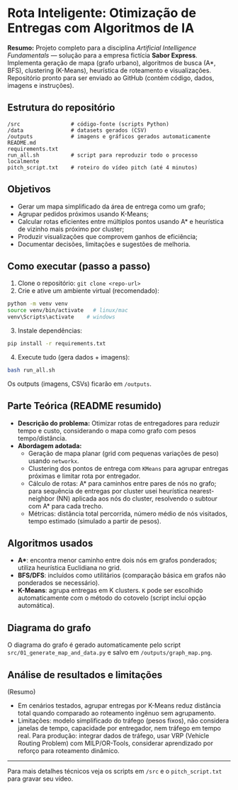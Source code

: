 # Rota Inteligente: Otimização de Entregas com Algoritmos de IA

**Resumo:** Projeto completo para a disciplina *Artificial Intelligence Fundamentals* — solução para a empresa fictícia **Sabor Express**. Implementa geração de mapa (grafo urbano), algoritmos de busca (A*, BFS), clustering (K-Means), heurística de roteamento e visualizações. Repositório pronto para ser enviado ao GitHub (contém código, dados, imagens e instruções).

## Estrutura do repositório
```
/src                # código-fonte (scripts Python)
/data               # datasets gerados (CSV)
/outputs            # imagens e gráficos gerados automaticamente
README.md
requirements.txt
run_all.sh          # script para reproduzir todo o processo localmente
pitch_script.txt    # roteiro do vídeo pitch (até 4 minutos)
```

## Objetivos
- Gerar um mapa simplificado da área de entrega como um grafo;
- Agrupar pedidos próximos usando K-Means;
- Calcular rotas eficientes entre múltiplos pontos usando A* e heurística de vizinho mais próximo por cluster;
- Produzir visualizações que comprovem ganhos de eficiência;
- Documentar decisões, limitações e sugestões de melhoria.

## Como executar (passo a passo)
1. Clone o repositório: `git clone <repo-url>`
2. Crie e ative um ambiente virtual (recomendado):
```bash
python -m venv venv
source venv/bin/activate   # linux/mac
venv\Scripts\activate    # windows
```
3. Instale dependências:
```bash
pip install -r requirements.txt
```
4. Execute tudo (gera dados + imagens): 
```bash
bash run_all.sh
```
Os outputs (imagens, CSVs) ficarão em `/outputs`.

## Parte Teórica (README resumido)
- **Descrição do problema:** Otimizar rotas de entregadores para reduzir tempo e custo, considerando o mapa como grafo com pesos tempo/distância.
- **Abordagem adotada:** 
  - Geração de mapa planar (grid com pequenas variações de peso) usando `networkx`.
  - Clustering dos pontos de entrega com `KMeans` para agrupar entregas próximas e limitar rota por entregador.
  - Cálculo de rotas: A* para caminhos entre pares de nós no grafo; para sequência de entregas por cluster usei heurística nearest-neighbor (NN) aplicada aos nós do cluster, resolvendo o subtour com A* para cada trecho.
  - Métricas: distância total percorrida, número médio de nós visitados, tempo estimado (simulado a partir de pesos).

## Algoritmos usados
- **A\***: encontra menor caminho entre dois nós em grafos ponderados; utiliza heurística Euclidiana no grid.
- **BFS/DFS**: incluídos como utilitários (comparação básica em grafos não ponderados se necessário).
- **K-Means**: agrupa entregas em K clusters. `K` pode ser escolhido automaticamente com o método do cotovelo (script inclui opção automática).

## Diagrama do grafo
O diagrama do grafo é gerado automaticamente pelo script `src/01_generate_map_and_data.py` e salvo em `/outputs/graph_map.png`.

## Análise de resultados e limitações
(Resumo)
- Em cenários testados, agrupar entregas por K-Means reduz distância total quando comparado ao roteamento ingênuo sem agrupamento.
- Limitações: modelo simplificado do tráfego (pesos fixos), não considera janelas de tempo, capacidade por entregador, nem tráfego em tempo real. Para produção: integrar dados de tráfego, usar VRP (Vehicle Routing Problem) com MILP/OR-Tools, considerar aprendizado por reforço para roteamento dinâmico.

---
Para mais detalhes técnicos veja os scripts em `/src` e o `pitch_script.txt` para gravar seu vídeo.

